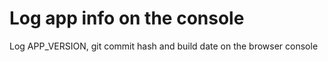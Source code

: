 # Log app info on the console

Log APP_VERSION, git commit hash and build date on the browser console
